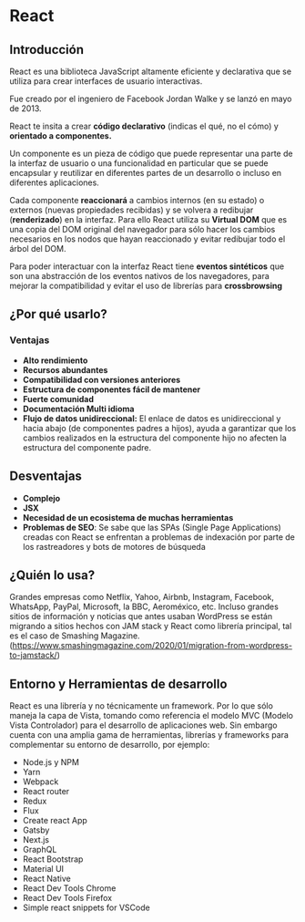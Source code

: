 # React

## Introducción

React es una biblioteca JavaScript altamente eficiente y declarativa que se utiliza para crear interfaces de usuario interactivas.

Fue creado por el ingeniero de Facebook Jordan Walke y se lanzó en mayo de 2013.

React te insita a crear **código declarativo** (indicas el qué, no el cómo) y **orientado a componentes.**

Un componente es un pieza de código que puede representar una parte de la interfaz de usuario o una funcionalidad en particular que se puede encapsular y reutilizar en diferentes partes de un desarrollo o incluso en diferentes aplicaciones.

Cada componente **reaccionará** a cambios internos (en su estado) o externos (nuevas propiedades recibidas) y se volvera a redibujar (**renderizado**) en la interfaz. Para ello React utiliza su **Virtual DOM** que es una copia del DOM original del navegador para sólo hacer los cambios necesarios en los nodos que hayan reaccionado y evitar redibujar todo el árbol del DOM.

Para poder interactuar con la interfaz React tiene **eventos sintéticos** que son una abstracción de los eventos nativos de los navegadores, para mejorar la compatibilidad y evitar el uso de librerías para **crossbrowsing**

## ¿Por qué usarlo?

### Ventajas

* **Alto rendimiento**
* **Recursos abundantes**
* **Compatibilidad con versiones anteriores**
* **Estructura de componentes fácil de mantener**
* **Fuerte comunidad**
* **Documentación Multi idioma**
* **Flujo de datos unidireccional:** El enlace de datos es unidireccional y hacia abajo (de componentes padres a hijos), ayuda a garantizar que los cambios realizados en la estructura del componente hijo no afecten la estructura del componente padre.

## Desventajas

* **Complejo**
* **JSX**
* **Necesidad de un ecosistema de muchas herramientas**
* **Problemas de SEO**: Se sabe que las SPAs (Single Page Applications) creadas con React se enfrentan a problemas de indexación por parte de los rastreadores y bots de motores de búsqueda

## ¿Quién lo usa?

Grandes empresas como Netflix, Yahoo, Airbnb, Instagram, Facebook, WhatsApp, PayPal, Microsoft, la BBC, Aeroméxico, etc. Incluso grandes sitios de información y noticias que antes usaban WordPress se están migrando a sitios hechos con JAM stack y React como librería principal, tal es el caso de Smashing Magazine. (https://www.smashingmagazine.com/2020/01/migration-from-wordpress-to-jamstack/)

## Entorno y Herramientas de desarrollo

React es una librería y no técnicamente un framework. Por lo que sólo maneja la capa de Vista, tomando como referencia el modelo MVC (Modelo Vista Controlador) para el desarrollo de aplicaciones web. Sin embargo cuenta con una amplia gama de herramientas, librerías y frameworks para complementar su entorno de desarrollo, por ejemplo:

* Node.js y NPM
* Yarn
* Webpack
* React router
* Redux
* Flux
* Create react App
* Gatsby
* Next.js
* GraphQL
* React Bootstrap
* Material UI
* React Native
* React Dev Tools Chrome
* React Dev Tools Firefox
* Simple react snippets for VSCode